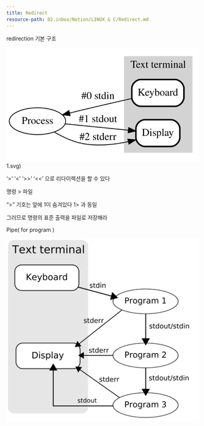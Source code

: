 ```yaml
---
title: Redirect
resource-path: 02.inbox/Notion/LINUX & C/Redirect.md
---
```

redirection 기본 구조

![Stdstreams-notitle](../../../08.media/20231231210232-1.svg)1.svg)

‘>’ ‘<’ ‘>>’ ‘<<’ 으로 리다이렉션을 할 수 있다

  

명령 > 파일

“>” 기호는 앞에 1이 숨겨있다 1> 과 동일

그러므로 명령의 표준 출력을 파일로 저장해라

  

  

Pipe( for program )

![Pipeline](../../../08.media/20231231210232.svg)